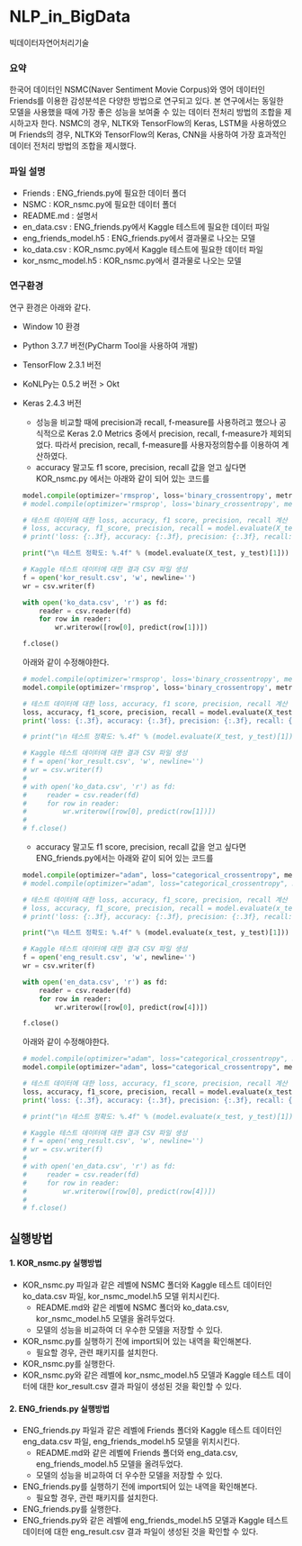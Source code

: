 # NLP_in_BigData
빅데이터자연어처리기술

### 요약 ###
한국어 데이터인 NSMC(Naver Sentiment Movie Corpus)와 영어 데이터인 Friends를 이용한 감성분석은 다양한 방법으로 연구되고 있다.
본 연구에서는 동일한 모델을 사용했을 때에 가장 좋은 성능을 보여줄 수 있는 데이터 전처리 방법의 조합을 제시하고자 한다.
NSMC의 경우, NLTK와 TensorFlow의 Keras, LSTM을 사용하였으며 Friends의 경우, NLTK와 TensorFlow의 Keras, CNN을 사용하여 가장 효과적인 데이터 전처리 방법의 조합을 제시했다.

### 파일 설명 ###
- Friends : ENG_friends.py에 필요한 데이터 폴더
- NSMC : KOR_nsmc.py에 필요한 데이터 폴더
- README.md : 설명서
- en_data.csv : ENG_friends.py에서 Kaggle 테스트에 필요한 데이터 파일
- eng_friends_model.h5 : ENG_friends.py에서 결과물로 나오는 모델
- ko_data.csv : KOR_nsmc.py에서 Kaggle 테스트에 필요한 데이터 파일
- kor_nsmc_model.h5 : KOR_nsmc.py에서 결과물로 나오는 모델

### 연구환경 ###
연구 환경은 아래와 같다.
- Window 10 환경
- Python 3.7.7 버전(PyCharm Tool을 사용하여 개발)
- TensorFlow 2.3.1 버전
- KoNLPy는 0.5.2 버전 > Okt
- Keras 2.4.3 버전
  - 성능을 비교할 때에 precision과 recall, f-measure를 사용하려고 했으나 공식적으로 Keras 2.0 Metrics 중에서 precision, recall, f-measure가 제외되었다. 따라서 precision, recall, f-measure를 사용자정의함수를 이용하여 계산하였다.
  - accuracy 말고도 f1 score, precision, recall 값을 얻고 싶다면 KOR_nsmc.py 에서는 아래와 같이 되어 있는 코드를
  ``` python
  model.compile(optimizer='rmsprop', loss='binary_crossentropy', metrics=['acc']) # 01-1 모델 accuracy 계산 버전
  # model.compile(optimizer='rmsprop', loss='binary_crossentropy', metrics=['acc',f1_m,precision_m, recall_m]) # 01-2 모델 accuracy, f1 score, precision, recall 계산

  # 테스트 데이터에 대한 loss, accuracy, f1 score, precision, recall 계산 및 출력
  # loss, accuracy, f1_score, precision, recall = model.evaluate(X_test, y_test, verbose=0)
  # print('loss: {:.3f}, accuracy: {:.3f}, precision: {:.3f}, recall: {:.3f}, f1score: {:.3f}'.format(loss, accuracy, precision, recall, f1_score))

  print("\n 테스트 정확도: %.4f" % (model.evaluate(X_test, y_test)[1]))
  
  # Kaggle 테스트 데이터에 대한 결과 CSV 파일 생성
  f = open('kor_result.csv', 'w', newline='')
  wr = csv.writer(f)

  with open('ko_data.csv', 'r') as fd:
      reader = csv.reader(fd)
      for row in reader:
          wr.writerow([row[0], predict(row[1])])

  f.close()
  ```
  아래와 같이 수정해야한다.
  ``` python
  # model.compile(optimizer='rmsprop', loss='binary_crossentropy', metrics=['acc']) # 01-1 모델 accuracy 계산 버전
  model.compile(optimizer='rmsprop', loss='binary_crossentropy', metrics=['acc',f1_m,precision_m, recall_m]) # 01-2 모델 accuracy, f1 score, precision, recall 계산

  # 테스트 데이터에 대한 loss, accuracy, f1 score, precision, recall 계산 및 출력
  loss, accuracy, f1_score, precision, recall = model.evaluate(X_test, y_test, verbose=0)
  print('loss: {:.3f}, accuracy: {:.3f}, precision: {:.3f}, recall: {:.3f}, f1score: {:.3f}'.format(loss, accuracy, precision, recall, f1_score))

  # print("\n 테스트 정확도: %.4f" % (model.evaluate(X_test, y_test)[1]))
  
  # Kaggle 테스트 데이터에 대한 결과 CSV 파일 생성
  # f = open('kor_result.csv', 'w', newline='')
  # wr = csv.writer(f)
  # 
  # with open('ko_data.csv', 'r') as fd:
  #     reader = csv.reader(fd)
  #     for row in reader:
  #         wr.writerow([row[0], predict(row[1])])
  # 
  # f.close()
  ```
  
  - accuracy 말고도 f1 score, precision, recall 값을 얻고 싶다면 ENG_friends.py에서는 아래와 같이 되어 있는 코드를
  ``` python
  model.compile(optimizer="adam", loss="categorical_crossentropy", metrics=['acc']) # 02-1 모델 accuracy 계산 버전
  # model.compile(optimizer="adam", loss="categorical_crossentropy", metrics=['acc',f1_m,precision_m, recall_m]) # 02-2 모델 accuracy, f1 score, precision, recall 계산 버전

  # 테스트 데이터에 대한 loss, accuracy, f1_score, precision, recall 계산 및 출력
  # loss, accuracy, f1_score, precision, recall = model.evaluate(x_test, y_test, verbose=0)
  # print('loss: {:.3f}, accuracy: {:.3f}, precision: {:.3f}, recall: {:.3f}, f1score: {:.3f}'.format(loss, accuracy, precision, recall, f1_score))

  print("\n 테스트 정확도: %.4f" % (model.evaluate(x_test, y_test)[1]))

  # Kaggle 테스트 데이터에 대한 결과 CSV 파일 생성
  f = open('eng_result.csv', 'w', newline='')
  wr = csv.writer(f)

  with open('en_data.csv', 'r') as fd:
      reader = csv.reader(fd)
      for row in reader:
          wr.writerow([row[0], predict(row[4])])

  f.close()
  ```
  아래와 같이 수정해야한다.
  ``` python
  # model.compile(optimizer="adam", loss="categorical_crossentropy", metrics=['acc']) # 02-1 모델 accuracy 계산 버전
  model.compile(optimizer="adam", loss="categorical_crossentropy", metrics=['acc',f1_m,precision_m, recall_m]) # 02-2 모델 accuracy, f1 score, precision, recall 계산 버전
  
  # 테스트 데이터에 대한 loss, accuracy, f1_score, precision, recall 계산 및 출력
  loss, accuracy, f1_score, precision, recall = model.evaluate(x_test, y_test, verbose=0)
  print('loss: {:.3f}, accuracy: {:.3f}, precision: {:.3f}, recall: {:.3f}, f1score: {:.3f}'.format(loss, accuracy, precision, recall, f1_score))
  
  # print("\n 테스트 정확도: %.4f" % (model.evaluate(x_test, y_test)[1]))

  # Kaggle 테스트 데이터에 대한 결과 CSV 파일 생성
  # f = open('eng_result.csv', 'w', newline='')
  # wr = csv.writer(f)
  # 
  # with open('en_data.csv', 'r') as fd:
  #     reader = csv.reader(fd)
  #     for row in reader:
  #         wr.writerow([row[0], predict(row[4])])
  # 
  # f.close()
  ```

## 실행방법 ##
#### 1. KOR_nsmc.py 실행방법 ####
- KOR_nsmc.py 파일과 같은 레벨에 NSMC 폴더와 Kaggle 테스트 데이터인 ko_data.csv 파일, kor_nsmc_model.h5 모델 위치시킨다.
  - README.md와 같은 레벨에 NSMC 폴더와 ko_data.csv, kor_nsmc_model.h5 모델을 올려두었다.
  - 모델의 성능을 비교하여 더 우수한 모델을 저장할 수 있다.
- KOR_nsmc.py를 실행하기 전에 import되어 있는 내역을 확인해본다.
  - 필요할 경우, 관련 패키지를 설치한다.
- KOR_nsmc.py를 실행한다.
- KOR_nsmc.py와 같은 레벨에 kor_nsmc_model.h5 모델과 Kaggle 테스트 데이터에 대한 kor_result.csv 결과 파일이 생성된 것을 확인할 수 있다.

#### 2. ENG_friends.py 실행방법 ####
- ENG_friends.py 파일과 같은 레벨에 Friends 폴더와 Kaggle 테스트 데이터인 eng_data.csv 파일, eng_friends_model.h5 모델을 위치시킨다.
  - README.md와 같은 레벨에 Friends 폴더와 eng_data.csv, eng_friends_model.h5 모델을 올려두었다.
  - 모델의 성능을 비교하여 더 우수한 모델을 저장할 수 있다.
- ENG_friends.py를 실행하기 전에 import되어 있는 내역을 확인해본다. 
  - 필요할 경우, 관련 패키지를 설치한다.
- ENG_friends.py를 실행한다.
- ENG_friends.py와 같은 레벨에 eng_friends_model.h5 모델과 Kaggle 테스트 데이터에 대한 eng_result.csv 결과 파일이 생성된 것을 확인할 수 있다.
